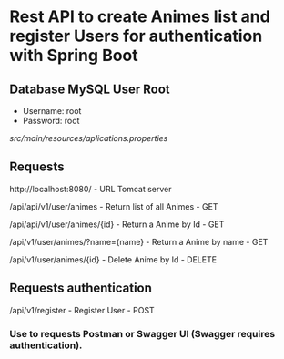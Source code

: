 # Rest API to create Animes list and register Users for authentication with Spring Boot

## Database MySQL User Root
- Username: root
- Password: root

*src/main/resources/aplications.properties*

## Requests

http://localhost:8080/ - URL Tomcat server

/api/api/v1/user/animes - Return list of all Animes - GET 

/api/api/v1/user/animes/{id} - Return a Anime by Id - GET

/api/v1/user/animes/?name={name} - Return a Anime by name - GET

/api/v1/user/animes/{id} - Delete Anime by Id - DELETE

## Requests authentication

/api/v1/register - Register User - POST
### Use to requests Postman or Swagger UI (Swagger requires authentication).

